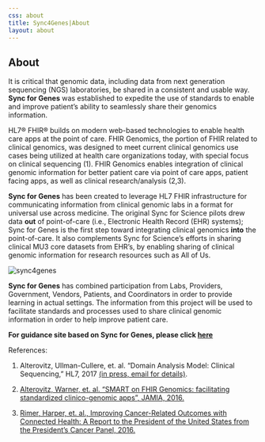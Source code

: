 ```yaml
---
css: about
title: Sync4Genes|About
layout: about
---
```


## About


It is critical that genomic data, including data from next generation sequencing (NGS) laboratories, be shared in a consistent and usable way. **Sync for Genes** was established to expedite the use of standards to enable and improve patient’s ability to seamlessly share their genomics information.
 
HL7® FHIR® builds on modern web-based technologies to enable health care apps at the point of care.  FHIR Genomics, the portion of FHIR related to clinical genomics, was designed to meet current clinical genomics use cases being utilized at health care organizations today, with special focus on clinical sequencing (1).  FHIR Genomics enables integration of clinical genomic information for better patient care via point of care apps, patient facing apps, as well as clinical research/analysis (2,3).
 
**Sync for Genes** has been created to  leverage HL7 FHIR infrastructure for communicating information from clinical genomic labs in a  format for universal use across medicine.  The original Sync for Science pilots drew data **out** of point-of-care (i.e., Electronic Health Record (EHR) systems); Sync for Genes is the first step toward integrating clinical genomics **into** the point-of-care.  It also complements Sync for Science’s efforts in sharing clinical MU3 core datasets from EHR’s, by enabling sharing of clinical genomic information for research resources such as All of Us.

![sync4genes]({{site.github.url}}/images/stakeholders.png)

​**Sync for Genes** has combined participation from Labs, Providers, Government, Vendors, Patients, and Coordinators in order to provide learning in actual settings.  The information from this project will be used to facilitate standards and processes used to share clinical genomic information in order to help improve patient care.

**For guidance site based on Sync for Genes, please click [here](http://guidance.site)**

References:

1. Alterovitz, Ullman-Cullere, et. al. “Domain Analysis Model: Clinical Sequencing,” HL7, 2017 [(in press, email for details)](mailto:gilusa@gmail.com).

2. [Alterovitz, Warner, et. al.  “SMART on FHIR Genomics: facilitating standardized clinico-genomic apps”, JAMIA, 2016.](https://www.ncbi.nlm.nih.gov/pubmed/26198304)

3. [Rimer, Harper, et. al., Improving Cancer-Related Outcomes with Connected Health: A Report to the President of the United States from the President’s Cancer Panel, 2016.](https://prescancerpanel.cancer.gov/report/connectedhealth/pdf/PresCancerPanel_ConnHealth_Nov2016.pdf)
